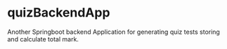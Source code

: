 # quizBackendApp

Another Springboot backend Application for generating quiz tests storing and calculate total mark.
